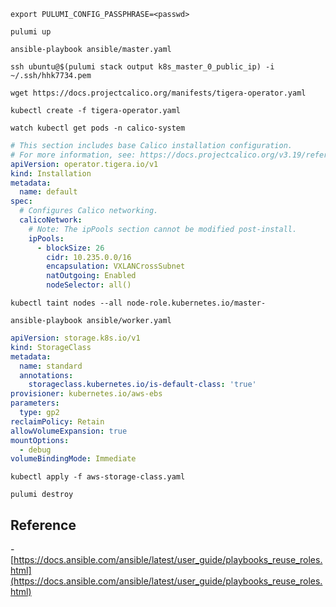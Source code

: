 ```shell
export PULUMI_CONFIG_PASSPHRASE=<passwd>
```

```shell
pulumi up
```

```shell
ansible-playbook ansible/master.yaml
```

```shell
ssh ubuntu@$(pulumi stack output k8s_master_0_public_ip) -i ~/.ssh/hhk7734.pem
```

```shell
wget https://docs.projectcalico.org/manifests/tigera-operator.yaml
```

```shell
kubectl create -f tigera-operator.yaml
```

```shell
watch kubectl get pods -n calico-system
```

```yaml title="calico.yaml"
# This section includes base Calico installation configuration.
# For more information, see: https://docs.projectcalico.org/v3.19/reference/installation/api#operator.tigera.io/v1.Installation
apiVersion: operator.tigera.io/v1
kind: Installation
metadata:
  name: default
spec:
  # Configures Calico networking.
  calicoNetwork:
    # Note: The ipPools section cannot be modified post-install.
    ipPools:
      - blockSize: 26
        cidr: 10.235.0.0/16
        encapsulation: VXLANCrossSubnet
        natOutgoing: Enabled
        nodeSelector: all()
```

```shell
kubectl taint nodes --all node-role.kubernetes.io/master-
```

```shell
ansible-playbook ansible/worker.yaml
```

```yaml title="aws-storage-class.yaml"
apiVersion: storage.k8s.io/v1
kind: StorageClass
metadata:
  name: standard
  annotations:
    storageclass.kubernetes.io/is-default-class: 'true'
provisioner: kubernetes.io/aws-ebs
parameters:
  type: gp2
reclaimPolicy: Retain
allowVolumeExpansion: true
mountOptions:
  - debug
volumeBindingMode: Immediate
```

```shell
kubectl apply -f aws-storage-class.yaml
```

```shell
pulumi destroy
```

## Reference

-[https://docs.ansible.com/ansible/latest/user_guide/playbooks_reuse_roles.html](https://docs.ansible.com/ansible/latest/user_guide/playbooks_reuse_roles.html)
